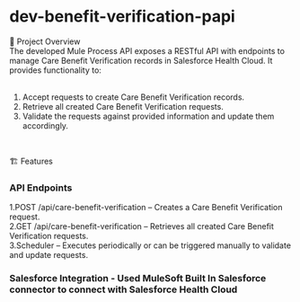 # dev-benefit-verification-papi


📌 Project Overview <br />
The developed Mule Process API exposes a RESTful API with endpoints to manage Care Benefit Verification records in Salesforce Health Cloud. It provides functionality to:
<br />
<br />
1. Accept requests to create Care Benefit Verification records.<br />
2. Retrieve all created Care Benefit Verification requests.<br />
3. Validate the requests against provided information and update them accordingly.<br />
<br />

🏗 Features
### API Endpoints 
1.POST /api/care-benefit-verification – Creates a Care Benefit Verification request.<br />
2.GET /api/care-benefit-verification – Retrieves all created Care Benefit Verification requests.<br />
3.Scheduler – Executes periodically or can be triggered manually to validate and update requests.<br />

### Salesforce Integration - Used MuleSoft Built In Salesforce connector to connect with Salesforce Health Cloud
